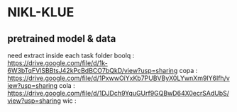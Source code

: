 # NIKL-KLUE

## pretrained model & data
need extract inside each task folder
boolq : https://drive.google.com/file/d/1k-6W3bTqFVlSBBtsJ42kPcBdBCO7bQkD/view?usp=sharing
copa : https://drive.google.com/file/d/1PxwwOiYxKb7PUBVByX0LYwnXm9IY6lfh/view?usp=sharing
cola : https://drive.google.com/file/d/1DJDch9YquGUrf9GQBwD64X0ecrSAdUbS/view?usp=sharing
wic : 
